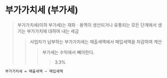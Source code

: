 # 부가가치세 (부가세)

> 부가가치세(이하 부가세)는 재화ㆍ용역이 생산되거나 유통되는 모든 단계에서 생기는 부가가치에 대하여 내는 세금
>
> > 사업자가 납부하는 부가가치세는 매출세액에서 매입세액을 차감하여 계산
> >
> > > 부가세는 수익에서 빼야한다.
> > >
> > > > 3.3%

```txt
부가가치세 = 매출세액 – 매입세액
```
